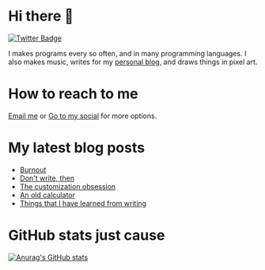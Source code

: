 # Hi there 👋

<!--
**HoangTuan110/HoangTuan110** is a ✨ _special_ ✨ repository because its `README.md` (this file) appears on your GitHub profile.

Here are some ideas to get you started:

- 🔭 I’m currently working on ...
- 🌱 I’m currently learning ...
- 👯 I’m looking to collaborate on ...
- 🤔 I’m looking for help with ...
- 💬 Ask me about ...
- 📫 How to reach me: ...
- 😄 Pronouns: ...
- ⚡ Fun fact: ...
-->

[![Twitter Badge](https://img.shields.io/badge/Twitter-Profile-informational?style=flat&logo=twitter&logoColor=white&color=1CA2F1)](https://twitter.com/DangHoangTuan20)

I makes programs every so often, and in many programming languages. I also makes music, writes for my [personal blog](https://tsk.bearblog.dev), and draws things in pixel art.

# How to reach to me

[Email me](mailto:mail@dht.anonaddy.me) or [Go to my social](https://tsk.bearblog.dev/social-media/) for more options.

# My latest blog posts
<!-- BLOG-POST-LIST:START -->
- [Burnout](https://tsk.bearblog.dev/burnout/)
- [Don&#39;t write, then](https://tsk.bearblog.dev/dont-write-then/)
- [The customization obsession](https://tsk.bearblog.dev/the-customization-obsession/)
- [An old calculator](https://tsk.bearblog.dev/an-outdated-calculator/)
- [Things that I have learned from writing](https://tsk.bearblog.dev/things-that-i-have-learned-from-writing/)
<!-- BLOG-POST-LIST:END -->

# GitHub stats just cause

[![Anurag's GitHub stats](https://github-readme-stats.vercel.app/api?username=HoangTuan110)](https://github.com/anuraghazra/github-readme-stats)
